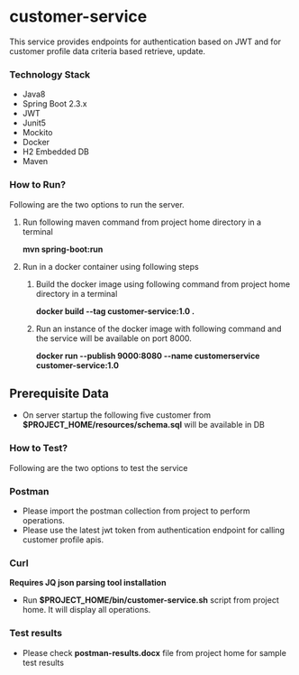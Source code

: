 # customer-service
This service provides endpoints for authentication based on JWT and for customer profile data criteria based retrieve, update.

### Technology Stack

* Java8
* Spring Boot 2.3.x
* JWT
* Junit5
* Mockito
* Docker
* H2 Embedded DB
* Maven

### How to Run?

Following are the two options to run the server.

1. Run following maven command from project home directory in a terminal 
    
    **mvn spring-boot:run**
    
2. Run in a docker container using following steps

    1. Build the docker image using following command from project home directory in a terminal
    
        **docker build --tag customer-service:1.0 .**
        
    2. Run an instance of the docker image with following command and the service will be available on port 8000. 
    
         **docker run --publish 9000:8080  --name customerservice customer-service:1.0**
         
## Prerequisite Data

- On server startup the following five customer from **$PROJECT_HOME/resources/schema.sql** will be available in DB

### How to Test?

Following are the two options to test the service

### Postman
* Please import the postman collection from project to perform operations. 
* Please use the latest jwt token from authentication endpoint for calling customer profile apis.

### Curl
**Requires JQ json parsing tool installation**

- Run **$PROJECT_HOME/bin/customer-service.sh** script from project home. It will display all operations.


### Test results
- Please check **postman-results.docx** file from project home for sample test results
